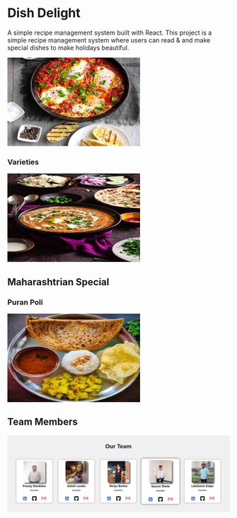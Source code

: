 # Dish Delight

A simple recipe management system built with React.
This project is a simple recipe management system where users can read & and make special dishes to make holidays beautiful.

<img src="./src/assets/BreakFast.jpg" alt="Categories" width="300" height="200">

### Varieties

<img src="./src/assets/HomeImg/Dal%20Makhan.webp" alt="varieties" width="300" height="200">

## Maharashtrian Special
### Puran Poli

<img src="./src/assets/puran-poli-img.jpeg" alt="PuranPoli" width="300" height="200">

## Team Members
<img src="./src/assets/team-member.png" alt="OurTeam" >

